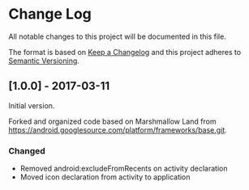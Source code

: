 # Change Log

All notable changes to this project will be documented in this file.

The format is based on [Keep a Changelog](http://keepachangelog.com/)
and this project adheres to [Semantic Versioning](http://semver.org/).

## [1.0.0] - 2017-03-11

Initial version.

Forked and organized code based on Marshmallow Land from https://android.googlesource.com/platform/frameworks/base.git.

### Changed

- Removed android:excludeFromRecents on activity declaration
- Moved icon declaration from activity to application
